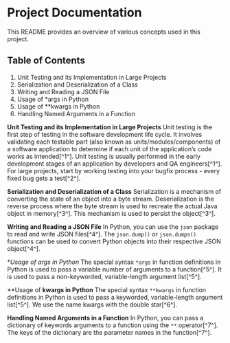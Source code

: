 # Project Documentation

This README provides an overview of various concepts used in this project.

## Table of Contents
1. Unit Testing and its Implementation in Large Projects
2. Serialization and Deserialization of a Class
3. Writing and Reading a JSON File
4. Usage of *args in Python
5. Usage of **kwargs in Python
6. Handling Named Arguments in a Function

**Unit Testing and its Implementation in Large Projects**
Unit testing is the first step of testing in the software development life cycle. It involves validating each testable part (also known as units/modules/components) of a software application to determine if each unit of the application’s code works as intended[^1^]. Unit testing is usually performed in the early development stages of an application by developers and QA engineers[^1^]. For large projects, start by working testing into your bugfix process - every fixed bug gets a test[^2^].

**Serialization and Deserialization of a Class**
Serialization is a mechanism of converting the state of an object into a byte stream. Deserialization is the reverse process where the byte stream is used to recreate the actual Java object in memory[^3^]. This mechanism is used to persist the object[^3^].

**Writing and Reading a JSON File**
In Python, you can use the `json` package to read and write JSON files[^4^]. The ```json.dump()``` or ```json.dumps()``` functions can be used to convert Python objects into their respective JSON object[^4^].

**Usage of *args in Python**
The special syntax ```*args``` in function definitions in Python is used to pass a variable number of arguments to a function[^5^]. It is used to pass a non-keyworded, variable-length argument list[^5^].

**Usage of **kwargs in Python**
The special syntax ```**kwargs``` in function definitions in Python is used to pass a keyworded, variable-length argument list[^5^]. We use the name kwargs with the double star[^6^].

**Handling Named Arguments in a Function**
In Python, you can pass a dictionary of keywords arguments to a function using the ```**``` operator[^7^]. The keys of the dictionary are the parameter names in the function[^7^].
